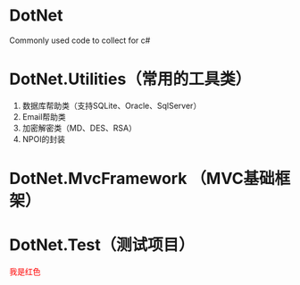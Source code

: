 # DotNet
Commonly used code to collect for c#

# DotNet.Utilities（常用的工具类）
1. 数据库帮助类（支持SQLite、Oracle、SqlServer）
2. Email帮助类
3. 加密解密类（MD、DES、RSA）
4. NPOI的封装


# DotNet.MvcFramework （MVC基础框架）

# DotNet.Test（测试项目）

<font color=red>我是红色</font>
